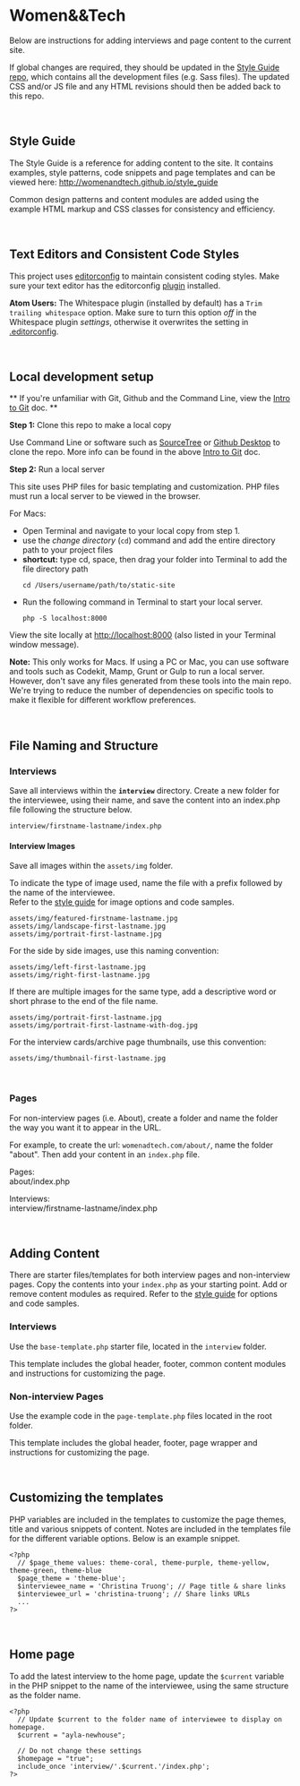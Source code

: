 # Women&&Tech
Below are instructions for adding interviews and page content to the current site. 

If global changes are required, they should be updated in the [Style Guide repo](https://github.com/WomenAndTech/style_guide), which contains all the development files (e.g. Sass files). The updated CSS and/or JS file and any HTML revisions should then be added back to this repo.

<br>

## Style Guide

The Style Guide is a reference for adding content to the site. It contains examples, style patterns, code snippets and page templates and can be viewed here:
<http://womenandtech.github.io/style_guide>

Common design patterns and content modules are added using the example HTML markup and CSS classes for consistency and efficiency.

<br>

## Text Editors and Consistent Code Styles

This project uses [editorconfig](http://editorconfig.org/) to maintain consistent coding styles. Make sure your text editor has the editorconfig [plugin](http://editorconfig.org/#download) installed.

**Atom Users:** The Whitespace plugin (installed by default) has a `Trim trailing whitespace` option. Make sure to turn this option *off* in the Whitespace plugin *settings*, otherwise it overwrites the setting in [.editorconfig](.editorconfig).

<br>

## Local development setup

** If you're unfamiliar with Git, Github and the Command Line, view the [Intro to Git](docs/intro-to-git.md) doc. **

**Step 1:** Clone this repo to make a local copy

Use Command Line or software such as [SourceTree](https://www.sourcetreeapp.com) or [Github Desktop](https://help.github.com/desktop/) to clone the repo. More info can be found in the above [Intro to Git](docs/intro-to-git.md) doc.

**Step 2:** Run a local server

This site uses PHP files for basic templating and customization. PHP files must run a local server to be viewed in the browser.

For Macs:

* Open Terminal and navigate to your local copy from step 1.
* use the *change directory* (`cd`) command and add the entire directory path to your project files
* **shortcut:** type cd, space, then drag your folder into Terminal to add the file directory path
    ```
    cd /Users/username/path/to/static-site
    ```
* Run the following command in Terminal to start your local server.
    ```
    php -S localhost:8000
    ```

View the site locally at <http://localhost:8000> (also listed in your Terminal window message).

**Note:** This only works for Macs.  If using a PC or Mac, you can use software and tools such as Codekit, Mamp, Grunt or Gulp to run a local server. However, don't save any files generated from these tools into the main repo. We're trying to reduce the number of dependencies on specific tools to make it flexible for different workflow preferences.

<br>

## File Naming and Structure

### Interviews

Save all interviews within the **`interview`** directory. Create a new folder for the interviewee, using their name, and save the content into an index.php file following the structure below.

```
interview/firstname-lastname/index.php
```

#### Interview Images
Save all images within the `assets/img` folder.

To indicate the type of image used, name the file with a prefix followed by the name of the interviewee.  
Refer to the [style guide](http://womenandtech.github.io/style_guide) for image options and code samples.

```
assets/img/featured-firstname-lastname.jpg
assets/img/landscape-first-lastname.jpg
assets/img/portrait-first-lastname.jpg
```

For the side by side images, use this naming convention:

```
assets/img/left-first-lastname.jpg
assets/img/right-first-lastname.jpg
```

If there are multiple images for the same type, add a descriptive word or short phrase to the end of the file name.

```
assets/img/portrait-first-lastname.jpg
assets/img/portrait-first-lastname-with-dog.jpg
```

For the interview cards/archive page thumbnails, use this convention:
```
assets/img/thumbnail-first-lastname.jpg
```
<br>

### Pages
For non-interview pages (i.e. About), create a folder and name the folder the way you want it to appear in the URL.

For example, to create the url: `womenadtech.com/about/`, name the folder "about". Then add your content in an `index.php` file. 

Pages:  
about/index.php

Interviews:  
interview/firstname-lastname/index.php

<br>

## Adding Content

There are starter files/templates for both interview pages and non-interview pages. Copy the contents into your `index.php` as your starting point. Add or remove content modules as required. Refer to the [style guide](http://womenandtech.github.io/style_guide) for options and code samples.

### Interviews

Use the `base-template.php` starter file, located in the `interview` folder. 

This template includes the global header, footer, common content modules and instructions for customizing the page.

### Non-interview Pages

Use the example code in the `page-template.php` files located in the root folder. 

This template includes the global header, footer, page wrapper and instructions for customizing the page.

<br>

## Customizing the templates

PHP variables are included in the templates to customize the page themes, title and various snippets of content. Notes are included in the templates file for the different variable options. Below is an example snippet.

```
<?php
  // $page_theme values: theme-coral, theme-purple, theme-yellow, theme-green, theme-blue
  $page_theme = 'theme-blue';
  $interviewee_name = 'Christina Truong'; // Page title & share links
  $interviewee_url = 'christina-truong'; // Share links URLs
  ...
?>
```

<br>

## Home page

To add the latest interview to the home page, update the `$current` variable in the PHP snippet to the name of the interviewee, using the same structure as the folder name.

```
<?php
  // Update $current to the folder name of interviewee to display on homepage.
  $current = "ayla-newhouse";

  // Do not change these settings
  $homepage = "true";
  include_once 'interview/'.$current.'/index.php';
?>
```


